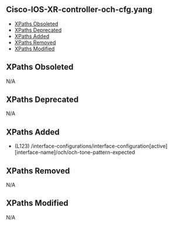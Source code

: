## Cisco-IOS-XR-controller-och-cfg.yang

- [XPaths Obsoleted](#xpaths-obsoleted)
- [XPaths Deprecated](#xpaths-deprecated)
- [XPaths Added](#xpaths-added)
- [XPaths Removed](#xpaths-removed)
- [XPaths Modified](#xpaths-modified)

## XPaths Obsoleted

N/A

## XPaths Deprecated

N/A

## XPaths Added

- (L123)	/interface-configurations/interface-configuration[active][interface-name]/och/och-tone-pattern-expected

## XPaths Removed

N/A

## XPaths Modified

N/A

